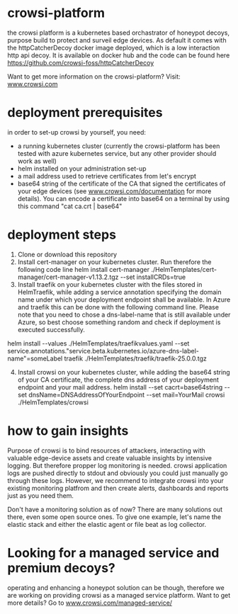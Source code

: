 # crowsi-platform
the crowsi platform is a kubernetes based orchastrator of honeypot decoys, purpose build to protect and surveil edge devices. As default it comes with the httpCatcherDecoy docker image deployed, which is a low interaction http api decoy.
It is available on docker hub and the code can be found here 
https://github.com/crowsi-foss/httpCatcherDecoy

Want to get more information on the crowsi-platform? Visit:
www.crowsi.com

# deployment prerequisites
in order to set-up crowsi by yourself, you need:
- a running kubernetes cluster (currently the crowsi-platform has been tested with azure kubernetes service, but any other provider should work as well)
- helm installed on your administration set-up
- a mail address used to retrieve certificates from let's encrypt
- base64 string of the certificate of the CA that signed the certificates of your edge devices (see www.crowsi.com/documentation for more details). You can encode a certificate into base64 on a terminal by using this command "cat ca.crt | base64"


# deployment steps
1. Clone or download this repository
2. Install cert-manager on your kubernetes cluster. Run therefore the following code line helm install cert-manager ./HelmTemplates/cert-manager/cert-manager-v1.13.2.tgz --set installCRDs=true
3. Install traefik on your kubernetes cluster with the files stored in HelmTraefik, while adding a service annotation specifying the domain name under which your deployment endpoint shall be available. In Azure and traefik this can be done with the following command line. Please note that you need to chose a dns-label-name that is still available under Azure, so best choose something random and check if deployment is executed successfully. 

helm install --values ./HelmTemplates/traefikvalues.yaml --set service.annotations."service\.beta\.kubernetes\.io/azure-dns-label-name"=someLabel traefik ./HelmTemplates/traefik/traefik-25.0.0.tgz


4. Install crowsi on your kubernetes cluster, while adding the base64 string of your CA certificate, the complete dns address of your deployment endpoint and your mail address.
helm install --set cacrt=base64string --set dnsName=DNSAddressOfYourEndpoint --set mail=YourMail crowsi ./HelmTemplates/crowsi



# how to gain insights
Purpose of crowsi is to bind resources of attackers, interacting with valuable edge-device assets and create valuable insights by intensive logging. 
But therefore propper log monitoring is needed.
crowsi application logs are pushed directly to stdout and obviously you could just manually go through these logs. However, we recommend to integrate crowsi into your existing monitoring platfrom and then create alerts, dashboards and reports just as you need them.

Don't have a monitoring solution as of now?
There are many solutions out there, even some open source ones. To give one example, let's name the elastic stack and either the elastic agent or file beat as log collector. 


# Looking for a managed service and premium decoys?
operating and enhancing a honeypot solution can be though, therefore we are working on providing crowsi as a managed service platform.
Want to get more details? Go to www.crowsi.com/managed-service/



